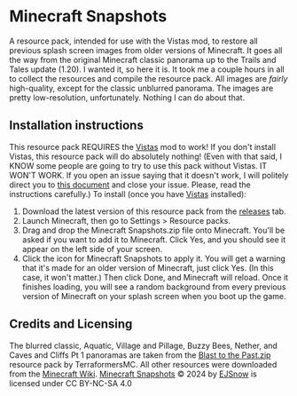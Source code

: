 # Minecraft Snapshots
A resource pack, intended for use with the Vistas mod, to restore all previous splash screen images from older versions of Minecraft. It goes all the way from the original Minecraft classic panorama up to the Trails and Tales update (1.20).
I wanted it, so here it is. It took me a couple hours in all to collect the resources and compile the resource pack. All images are *fairly* high-quality, except for the classic unblurred panorama. The images are pretty low-resolution, unfortunately. Nothing I can do about that.
## Installation instructions
This resource pack REQUIRES the [Vistas](https://modrinth.com/mod/vistas) mod to work! If you don't install Vistas, this resource pack will do absolutely nothing! (Even with that said, I KNOW some people are going to try to use this pack without Vistas. IT WON'T WORK. If you open an issue saying that it doesn't work, I will politely direct you to [this document](https://github.com/EJSnow/minecraft-snapshots/blob/main/FOR-IDIOTS.md) and close your issue. Please, read the instructions carefully.) To install (once you have [Vistas](https://modrinth.com/mod/vistas) installed):
1. Download the latest version of this resource pack from the [releases](https://github.com/EJSnow/minecraft-snapshots/releases/latest) tab.
2. Launch Minecraft, then go to Settings > Resource packs.
3. Drag and drop the Minecraft Snapshots.zip file onto Minecraft. You'll be asked if you want to add it to Minecraft. Click Yes, and you should see it appear on the left side of your screen.
4. Click the icon for Minecraft Snapshots to apply it. You will get a warning that it's made for an older version of Minecraft, just click Yes. (In this case, it won't matter.) Then click Done, and Minecraft will reload. Once it finishes loading, you will see a random background from every previous version of Minecraft on your splash screen when you boot up the game.
## Credits and Licensing
The blurred classic, Aquatic, Village and Pillage, Buzzy Bees, Nether, and Caves and Cliffs Pt 1 panoramas are taken from the [Blast to the Past.zip](https://drive.google.com/file/d/13HYHr_7rhxlNmkLMh390jujWaEv3CM-J/view?usp=sharing) resource pack by TerraformersMC. All other resources were downloaded from the [Minecraft Wiki](https://minecraft.fandom.com/wiki/Panorama). [Minecraft Snapshots](https://modrinth.com/resourcepack/minecraft-snapshots) © 2024 by [EJSnow](https://github.com/EJSnow) is licensed under CC BY-NC-SA 4.0
